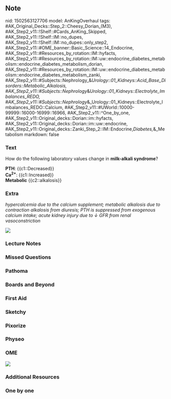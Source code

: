 ## Note
nid: 1502563127706
model: AnKingOverhaul
tags: #AK_Original_Decks::Step_2::Cheesy_Dorian_(M3), #AK_Step2_v11::!Shelf::#Cards_AnKing_Skipped, #AK_Step2_v11::!Shelf::IM::no_dupes, #AK_Step2_v11::!Shelf::IM::no_dupes::only_step2, #AK_Step2_v11::#OME_banner::Basic_Science::14_Endocrine, #AK_Step2_v11::#Resources_by_rotation::IM::hyfacts, #AK_Step2_v11::#Resources_by_rotation::IM::uw::endocrine_diabetes_metabolism::endocrine_diabetes_metabolism_dorian, #AK_Step2_v11::#Resources_by_rotation::IM::uw::endocrine_diabetes_metabolism::endocrine_diabetes_metabolism_zanki, #AK_Step2_v11::#Subjects::Nephrology_&_Urology::01_Kidneys::Acid_Base_Disorders::Metabolic_Alkalosis, #AK_Step2_v11::#Subjects::Nephrology_&_Urology::01_Kidneys::Electrolyte_Imbalances_REDO, #AK_Step2_v11::#Subjects::Nephrology_&_Urology::01_Kidneys::Electrolyte_Imbalances_REDO::Calcium, #AK_Step2_v11::#UWorld::10000-99999::16000-16999::16966, #AK_Step2_v11::^One_by_one, #AK_Step2_v11::Original_decks::Dorian::im::hyfacts, #AK_Step2_v11::Original_decks::Dorian::im::uw::endocrine, #AK_Step2_v11::Original_decks::Zanki_Step_2::IM::Endocrine,_Diabetes,_&_Metabolism
markdown: false

### Text
How do the following laboratory values change in <b>milk-alkali
syndrome</b>?
<div>
  <b>PTH</b>: {{c1::Decreased}}
</div>
<div>
  <b>Ca</b><sup style="font-weight: bold;">2+</sup>:
  {{c1::Increased}}
</div>
<div>
  <b>Metabolic</b> {{c2::alkalosis}}
</div>

### Extra
<i>hypercalcemia due to the calcium supplement; metabolic alkalosis
due to contraction alkalosis from diuresis; PTH is suppressed from
exogenous calcium intake; acute kidney injury due to ↓ GFR from
renal vasoconstriction</i>
<div>
  <div>
    <i><img src="mas_1358629116483.png"></i>
  </div>
</div>

### Lecture Notes


### Missed Questions


### Pathoma


### Boards and Beyond


### First Aid


### Sketchy


### Pixorize


### Physeo


### OME
<div class="ome-widget">
  <a href=
  "https://onlinemeded.org/spa/endocrine?ref=anki"><img src="_OME_AnkiFlashcards_Topic_5.png"></a>
</div>

### Additional Resources


### One by one

